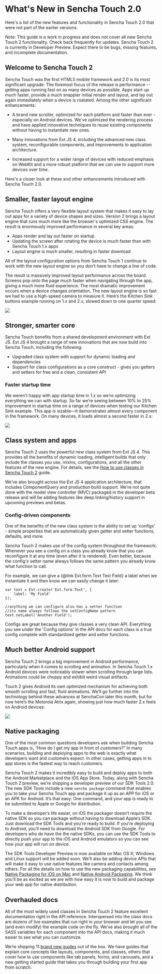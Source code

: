 # What's New in Sencha Touch 2.0

Here's a list of the new features and functionality in Sencha Touch 2.0 that were not part of the earlier versions. 

*Note:* This guide is a work in progress and does not cover all new Sencha Touch 2 functionality. Check back frequently for updates. Sencha Touch 2 is currently in Developer Preview. Expect there to be bugs, missing features, and incomplete documentation.

## Welcome to Sencha Touch 2

Sencha Touch was the first HTML5 mobile framework and 2.0 is its most significant upgrade. The foremost focus of the release is performance -- getting apps running fast on as many devices as possible. Apps start up much faster, provide a much snappier initial render and layout, and lay out again immediately when a device is roatated. Among the other significant enhancements:

 - A brand new scroller, optimized for each platform and faster than ever - especially on Android devices. We've optimized the rendering process and have applied innovative techniques to reuse existing components without having to instantiate new ones.

 - Many innovations from Ext JS 4, including the advanced new class system, reconfigurable components, and improvements to application architecture.

 - Increased support for a wider range of devices with reduced emphasis on WebKit and a more robust platform that we can use to support more devices over time. 

Here's a closer look at these and other enhancements introduced with Sencha Touch 2.0.

## Smaller, faster layout engine

Sencha Touch offers a very flexible layout system that makes it easy to lay out apps for a variety of device shapes and sizes. Version 2 brings a layout engine that runs much more like the browser's optimized CSS engine. The result is enormously improved performance in several key areas:

* Apps render and lay out faster on startup
* Updating the screen after rotating the device is much faster than with Sencha Touch 1.x apps
* Layout engine is much smaller, resulting in faster download

All of the layout configuration options from Sencha Touch 1 continue to work with the new layout engine so you don't have to change a line of code.

The result is massively improved layout performance across the board. Screens pop onto the page much faster when navigating through the app, giving a much more fluid experience. The most dramatic improvement occurs when a device changes orientation. The new layout engine is so fast we had to use a high-speed camera to measure it. Here’s the Kitchen Sink buttons example running on 1.x and 2.x, slowed down to one quarter speed:

<a style="text-align: center" href="http://vimeo.com/30296006"><img src="http://img1.sencha.com/files/misc/20111010-video-full.jpg" /></a>

## Stronger, smarter core

Sencha Touch benefits from a shared development environment with Ext JS. Ext JS 4 brought a range of new innovations that are now build into Sencha Touch, including the following:

* Upgraded class system with support for dynamic loading and dependencies
* Support for class configurations as a core construct - gives you getters and setters for free and a clean, consistent API

### Faster startup time

We weren’t happy with app startup time in 1.x so we’re optimizing everything we can with startup. So far we’re seeing between 10% to 25% improvement in startup time on a range of devices when testing our Kitchen Sink example. This app is sizable—it demonstrates almost every component in the framework. On many devices, it loads almost a second faster in 2.x:

<img src="http://img1.sencha.com/files/misc/20111010-sencha-touch-startup-times.png" />

## Class system and apps

Sencha Touch 2 uses the powerful new class system from Ext JS 4. This provides all the benefits of dynamic loading, intelligent builds that only include the classes you use, mixins, configurations, and all the other features of the new engine. For details, see the [How to use classes in Sencha Touch 2](http://docs.sencha.com/touch/2-0/#!/guide/class_system) guide.

We’ve also brought across the Ext JS 4 application architecture, that includes ComponentQuery and production build support. We’re not quite done with the model view controller (MVC) packaged in the developer beta release and will be adding features like deep linking/history support in upcoming previews and betas.

### Config-driven components

One of the benefits of the new class system is the ability to set up 'configs' - simple properties that are automatically given getter and setter functions, defaults, and more.

Sencha Touch 2 makes use of the config system throughout the framework. Whenever you see a config on a class you already know that you can reconfigure it at any time (even after it is rendered). Even better, because the config's setter name always follows the same pattern you already know what function to call.

For example, we can give a {@link Ext.form.Text Text Field} a label when we instantiate it and then know we can easily change it later:

	var text = Ext.create('Ext.form.Text', {
		label: 'My Field'
	});
	
	//anything we can configure also has a setter function
	//its name always follows the setConfigName pattern
	text.setLabel('Another Field');

Configs are great because they give classes a very clean API. Everything you see under the 'Config options' in the API docs for each class is a true config complete with standardized getter and setter functions.

## Much better Android support

Sencha Touch 2 brings a big improvement in Android performance, particularly when it comes to scrolling and animation. In Sencha Touch 1.x Android devices were noticeably slower when scrolling through large lists. Animations could be choppy and exhibit weird visual artifacts.

Touch 2 gives Android its own optimized mechanism for achieving both smooth scrolling and fast, fluid animations. We’ll go further into the technology behind these advances at SenchaCon later this month, but for now here’s the Motorola Atrix again, showing just how much faster 2.x feels on Android devices:

<a style="text-align: center" href="http://vimeo.com/30324079"><img src="http://img1.sencha.com/files/misc/20111010-video-sm.jpg" /></a>

## Native packaging

One of the most common questions developers ask when building Sencha Touch apps is, “How do I get my app in front of customers?” In many scenarios, building and deploying apps to the web is exactly what developers want and customers expect. In other cases, getting apps in to app stores is the fastest way to reach customers.

Sencha Touch 2 makes it incredibly easy to build and deploy apps to both the Android Marketplace and the iOS App Store. Today, along with Sencha Touch 2 preview, we’re shipping a developer preview of our SDK Tools 2.0. The new SDK Tools include a new `sencha package` command that enables you to take your Sencha Touch app and package it up as an APP for iOS or an APK for Android. It’s that easy: One command, and your app is ready to be submitted to Apple or Google for distribution.

To make a developer’s life easier, on iOS the packager doesn’t require the native SDK so you can package without having to download Apple’s SDK. Just download the SDK Tools and you’re ready to build. If you’re deploying to Android, you’ll need to download the Android SDK from Google. For developers who do have the the native SDKs, you can use the SDK Tools to directly push your app to the iOS and Android emulators so you can see how your app will run on device.

The SDK Tools Developer Preview is now available on Mac OS X; Windows and Linux support will be added soon. We’ll also be adding device APIs that will make it easy to use native features like camera and contacts among others. For all the details on how to use the new packaging capabilities, see [Native Packaging for iOS on Mac](#!/guide/native_packaging) and [Native Android Packaging](#!/guide/native_android). We think you’ll be as excited as we are with how easy it is now to build and package your web app for native distribution.

## Overhauled docs

All of the most widely used classes in Sencha Touch 2 feature excellent documentation right in the API reference. Interspersed into the class docs are dozens of live examples that run right in your browser and let you see (and even modify) the example code on the fly. We’ve also brought all of the SASS variables for each component into the API docs, making it much easier to see what you can customize.

We’re shipping 11 [brand new guides](#!/guide) out of the box. We have guides that explain core concepts like layouts, components, and classes, others that cover how to use components like tab panels, forms, and carousels, and  a new getting started guide that takes you through building your first app from scratch.